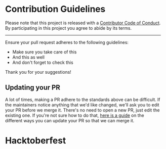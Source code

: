 # Contribution Guidelines

Please note that this project is released with a
[Contributor Code of Conduct](code-of-conduct.md). By participating in this
project you agree to abide by its terms.

---

Ensure your pull request adheres to the following guidelines:

- Make sure you take care of this
- And this as well
- And don't forget to check this

Thank you for your suggestions!

## Updating your PR

A lot of times, making a PR adhere to the standards above can be difficult.
If the maintainers notice anything that we'd like changed, we'll ask you to
edit your PR before we merge it. There's no need to open a new PR, just edit
the existing one. If you're not sure how to do that,
[here is a guide](https://github.com/RichardLitt/docs/blob/master/amending-a-commit-guide.md)
on the different ways you can update your PR so that we can merge it.

# Hacktoberfest
